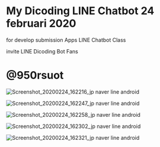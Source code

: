 # My Dicoding LINE Chatbot 24 februari 2020

for develop submission Apps LINE Chatbot Class

invite LINE Dicoding Bot Fans 

# @950rsuot


![Screenshot_20200224_162216_jp naver line android](https://user-images.githubusercontent.com/60083537/75306270-21d43b00-587b-11ea-8b4d-7f5c86c8a9bb.jpg)

![Screenshot_20200224_162247_jp naver line android](https://user-images.githubusercontent.com/60083537/75306281-2993df80-587b-11ea-82ee-0ede2593df8b.jpg)

![Screenshot_20200224_162258_jp naver line android](https://user-images.githubusercontent.com/60083537/75306285-2bf63980-587b-11ea-92dd-cd33c4dffad3.jpg)

![Screenshot_20200224_162302_jp naver line android](https://user-images.githubusercontent.com/60083537/75306288-2d276680-587b-11ea-8f8b-6bf06f06725b.jpg)

![Screenshot_20200224_162321_jp naver line android](https://user-images.githubusercontent.com/60083537/75306291-2e589380-587b-11ea-9b53-4dd10a869a66.jpg)
